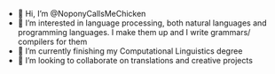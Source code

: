 - 👋 Hi, I’m @NoponyCallsMeChicken
- 👀 I’m interested in language processing, both natural languages and programming languages. I make them up and I write grammars/ compilers for them
- 🌱 I’m currently finishing my Computational Linguistics degree
- 💞️ I’m looking to collaborate on translations and creative projects

<!---
NoponyCallsMeChicken/NoponyCallsMeChicken is a ✨ special ✨ repository because its `README.md` (this file) appears on your GitHub profile.
You can click the Preview link to take a look at your changes.
--->
